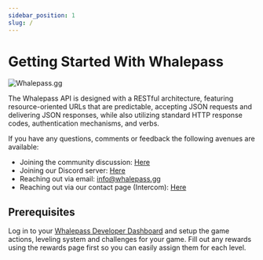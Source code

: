 ```yaml
---
sidebar_position: 1
slug: /
---
```

# Getting Started With Whalepass

![Whalepass.gg](https://i.imgur.com/zwUqWaS.png)


The Whalepass API is designed with a RESTful architecture, featuring resource-oriented URLs that are predictable, accepting JSON requests and delivering JSON responses, while also utilizing standard HTTP response codes, authentication mechanisms, and verbs.

If you have any questions, comments or feedback the following avenues are available:
- Joining the community discussion: [Here](https://github.com/orgs/whalepass/discussions)
- Joining our Discord server: [Here](https://discord.gg/8pSp26Pu9j)
- Reaching out via email: info@whalepass.gg
- Reaching out via our contact page (Intercom): [Here](https://www.whalepass.gg/contact.html)

## Prerequisites

Log in to your [Whalepass Developer Dashboard](https://dashboard.whalepass.gg) and setup the game actions, leveling system and challenges for your game. Fill out any rewards using the rewards page first so you can easily assign them for each level.
